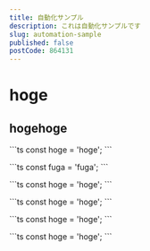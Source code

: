 ```yaml
---
title: 自動化サンプル
description: これは自動化サンプルです
slug: automation-sample
published: false
postCode: 864131
---
```


# hoge

## hogehoge

\`\`\`ts
const hoge = 'hoge';
\`\`\`

\`\`\`ts
const fuga = 'fuga';
\`\`\`

\`\`\`ts
const hoge = 'hoge';
\`\`\`

\`\`\`ts
const hoge = 'hoge';
\`\`\`

\`\`\`ts
const hoge = 'hoge';
\`\`\`

\`\`\`ts
const hoge = 'hoge';
\`\`\`

